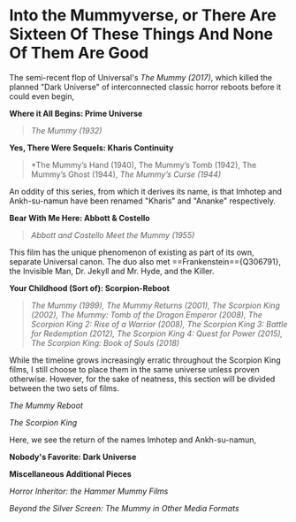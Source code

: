 # Into the Mummyverse, or There Are Sixteen Of These Things And None Of Them Are Good

The semi-recent flop of Universal's *The Mummy (2017)*, which killed the planned "Dark Universe" of interconnected classic horror reboots before it could even begin,

**Where it All Begins: Prime Universe**

>*The Mummy (1932)*

**Yes, There Were Sequels: Kharis Continuity**
>*The Mummy’s Hand (1940), The Mummy’s Tomb (1942), The Mummy’s Ghost (1944), *The Mummy’s Curse (1944)*


An oddity of this series, from which it derives its name, is that Imhotep and Ankh-su-namun have been renamed "Kharis" and "Ananke" respectively.

**Bear With Me Here: Abbott & Costello**
>*Abbott and Costello Meet the Mummy (1955)*

This film has the unique phenomenon of existing as part of its own, separate Universal canon. The duo also met ==Frankenstein=={Q306791}, the Invisible Man, Dr. Jekyll and Mr. Hyde, and the Killer.

**Your Childhood (Sort of): Scorpion-Reboot**
>*The Mummy (1999), The Mummy Returns (2001), The Scorpion King (2002), The Mummy: Tomb of the Dragon Emperor (2008), The Scorpion King 2: Rise of a Warrior (2008), The Scorpion King 3: Battle for Redemption (2012), The Scorpion King 4: Quest for Power (2015), The Scorpion King: Book of Souls (2018)*

While the timeline grows increasingly erratic throughout the Scorpion King films, I still choose to place them in the same universe unless proven otherwise. However, for the sake of neatness, this section will be divided between the two sets of films.

_The Mummy Reboot_

_The Scorpion King_

Here, we see the return of the names Imhotep and Ankh-su-namun, 

**Nobody's Favorite: Dark Universe**

**Miscellaneous Additional Pieces**

*Horror Inheritor: the Hammer Mummy Films*

*Beyond the Silver Screen: The Mummy in Other Media Formats*
